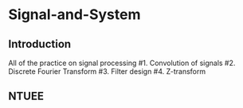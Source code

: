 # Signal-and-System
## Introduction
All of the practice on signal processing
#1. Convolution of signals
#2. Discrete Fourier Transform
#3. Filter design
#4. Z-transform

## NTUEE

